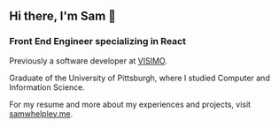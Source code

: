 ## Hi there, I'm Sam 👋
### Front End Engineer specializing in React

Previously a software developer at [VISIMO](http://visimo.ai/).

Graduate of the University of Pittsburgh, where I studied Computer and Information Science. 

For my resume and more about my experiences and projects, visit [samwhelpley.me](http://samwhelpley.me).


<!--
**sjwhelpley/sjwhelpley** is a ✨ _special_ ✨ repository because its `README.md` (this file) appears on your GitHub profile.

Here are some ideas to get you started:

- 🔭 I’m currently working on ...
- 🌱 I’m currently learning ...
- 👯 I’m looking to collaborate on ...
- 🤔 I’m looking for help with ...
- 💬 Ask me about ...
- 📫 How to reach me: ...
- 😄 Pronouns: ...
- ⚡ Fun fact: ...
-->
